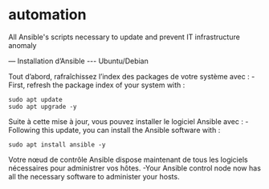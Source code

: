 # automation
All Ansible's scripts necessary to update and prevent IT infrastructure anomaly

— Installation d’Ansible --- Ubuntu/Debian

Tout d’abord, rafraîchissez l’index des packages de votre système avec :
-First, refresh the package index of your system with :

    sudo apt update
    sudo apt upgrade -y

Suite à cette mise à jour, vous pouvez installer le logiciel Ansible avec :
-Following this update, you can install the Ansible software with :

    sudo apt install ansible -y

Votre nœud de contrôle Ansible dispose maintenant de tous les logiciels nécessaires pour administrer vos hôtes.
-Your Ansible control node now has all the necessary software to administer your hosts.
